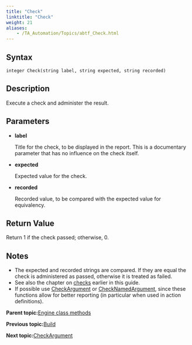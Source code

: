 ```yaml
--- 
title: "Check"
linktitle: "Check"
weight: 21
aliases: 
    - /TA_Automation/Topics/abtf_Check.html
---
```


## Syntax

`integer Check(string label, string expected, string recorded)`

## Description

Execute a check and administer the result.

## Parameters

-   **label**

    Title for the check, to be displayed in the report. This is a documentary parameter that has no influence on the check itself.

-   **expected**

    Expected value for the check.

-   **recorded**

    Recorded value, to be compared with the expected value for equivalency.


## Return Value

Return 1 if the check passed; otherwise, 0.

## Notes

-   The expected and recorded strings are compared. If they are equal the check is administered as passed, otherwise it is treated as failed.
-   See also the chapter on [checks](Automation_model_working_with_checks.html) earlier in this guide.
-   If possible use [CheckArgument](abtf_CheckArgument.html) or [CheckNamedArgument](abtf_CheckNamedArgument.html), since these functions allow for better reporting \(in particular when used in action definitions\).

**Parent topic:**[Engine class methods](/TA_Automation/Topics/abtf_Engine_classes.html)

**Previous topic:**[Build](/TA_Automation/Topics/abtf_Build.html)

**Next topic:**[CheckArgument](/TA_Automation/Topics/abtf_CheckArgument.html)

